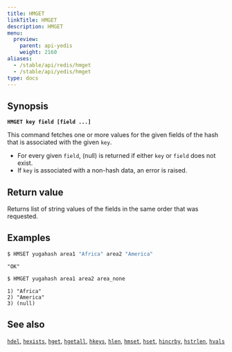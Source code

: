 ```yaml
---
title: HMGET
linkTitle: HMGET
description: HMGET
menu:
  preview:
    parent: api-yedis
    weight: 2160
aliases:
  - /stable/api/redis/hmget
  - /stable/api/yedis/hmget
type: docs
---
```


## Synopsis

**`HMGET key field [field ...]`**

This command fetches one or more values for the given fields of the hash that is associated with the given `key`.

- For every given `field`, (null) is returned if either `key` or `field` does not exist.
- If `key` is associated with a non-hash data, an error is raised.

## Return value

Returns list of string values of the fields in the same order that was requested.

## Examples

```sh
$ HMSET yugahash area1 "Africa" area2 "America"
```

```
"OK"
```

```sh
$ HMGET yugahash area1 area2 area_none
```

```
1) "Africa"
2) "America"
3) (null)
```

## See also

[`hdel`](../hdel/), [`hexists`](../hexists/), [`hget`](../hget/), [`hgetall`](../hgetall/), [`hkeys`](../hkeys/), [`hlen`](../hlen/), [`hmset`](../hmset/), [`hset`](../hset/), [`hincrby`](../hincrby/), [`hstrlen`](../hstrlen/), [`hvals`](../hvals/)
